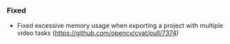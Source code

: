 ### Fixed

- Fixed excessive memory usage
  when exporting a project with multiple video tasks
  (<https://github.com/opencv/cvat/pull/7374>)
